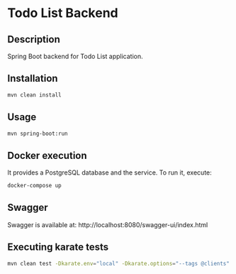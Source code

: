# Todo List Backend

## Description

Spring Boot backend for Todo List application.

## Installation

```bash
mvn clean install
```

## Usage

```bash
mvn spring-boot:run
```

## Docker execution

It provides a PostgreSQL database and the service. To run it, execute: 

```bash
docker-compose up
```

## Swagger

Swagger is available at: http://localhost:8080/swagger-ui/index.html


## Executing karate tests

```bash
mvn clean test -Dkarate.env="local" -Dkarate.options="--tags @clients" -Ddriver=karate > log.log -X
```